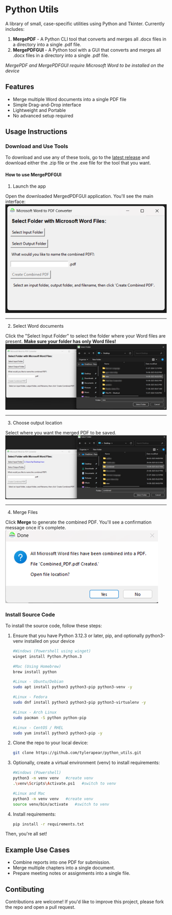 # Python Utils

A library of small, case-specific utilities using Python and Tkinter. Currently includes:
1) **MergePDF** - A Python CLI tool that converts and merges all .docx files in a directory into a single .pdf file.
2) **MergePDFGUI** - A Python tool with a GUI that converts and merges all .docx files in a directory into a single .pdf file.

_MergePDF and MergePDFGUI require Microsoft Word to be installed on the device_

## Features
- Merge multiple Word documents into a single PDF file
- Simple Drag-and-Drop interface
- Lightweight and Portable
- No advanced setup required

## Usage Instructions

### Download and Use Tools
To download and use any of these tools, go to the [latest release](https://github.com/tylerapear/python_utils/releases/tag/v1.0.6) and download either the .zip file or the .exe file for the tool that you want. 

#### How to use MergePDFGUI

1) Launch the app

Open the downloaded MergedPDFGUI application. You'll see the main interface:
![Main window screenshot](assets/main_window.png)

---

2) Select Word documents

Click the "Select Input Folder" to select the folder where your Word files are present.
**Make sure your folder has only Word files!**
![Folder selection screenshot](assets/folder_selection.jpg)

---

3) Choose output location

Select where you want the merged PDF to be saved.
![Output folder screenshot](assets/output_location.jpg)

---

4) Merge Files

Click **Merge** to generate the combined PDF. You'll see a confirmation message once it's complete.
![Merged success screenshot](assets/merge_success.png)

### Install Source Code
To install the source code, follow these steps:

1) Ensure that you have Python 3.12.3 or later, pip, and optionally python3-venv installed on your device

    ```bash
    #Windows (Powershell using winget)
    winget install Python.Python.3
    ```
    ```bash
    #Mac (Using Homebrew)
    brew install python
    ```
    ```bash
    #Linux - Ubuntu/Debian
    sudo apt install python3 python3-pip python3-venv -y
    ```
    ```bash
    #Linux - Fedora
    sudo dnf install python3 python3-pip python3-virtualenv -y
    ```
    ```bash
    #Linux - Arch Linux
    sudo pacman -S python python-pip
    ```
    ```bash
    #Linux - CentOS / RHEL
    sudo yum install python3 python3-pip -y
    ```
  
2) Clone the repo to your local device:
   
    ```bash
    git clone https://github.com/tylerapear/python_utils.git
    ```
3) Optionally, create a virtual environment (venv) to install requirements:

    ```bash
    #Windows (Powershell)
    python3 -m venv venv   #create venv
    .\venv\Scripts\Activate.ps1   #switch to venv
    ```
    ```bash
    #Linux and Mac
    python3 -m venv venv   #create venv
    source venv/bin/activate   #switch to venv
    ```
    
4) Install requirements:

    ```bash
    pip install -r requirements.txt
    ```

Then, you're all set!

## Example Use Cases
- Combine reports into one PDF for submission.
- Merge multiple chapters into a single document.
- Prepare meeting notes or assignments into a single file.

## Contibuting
Contributions are welcome!
If you'd like to improve this project, please fork the repo and open a pull request.